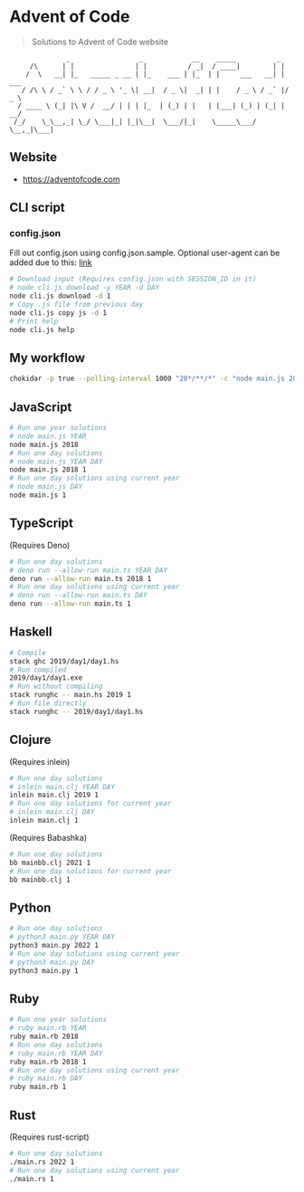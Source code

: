 # Advent of Code
> Solutions to Advent of Code website

```
              _                 _            __    _____          _      
     /\      | |               | |          / _|  / ____|        | |     
    /  \   __| |_   _____ _ __ | |_    ___ | |_  | |     ___   __| | ___ 
   / /\ \ / _` \ \ / / _ \ '_ \| __|  / _ \|  _| | |    / _ \ / _` |/ _ \
  / ____ \ (_| |\ V /  __/ | | | |_  | (_) | |   | |___| (_) | (_| |  __/
 /_/    \_\__,_| \_/ \___|_| |_|\__|  \___/|_|    \_____\___/ \__,_|\___|
```

## Website
- https://adventofcode.com

## CLI script
### config.json
Fill out config.json using config.json.sample. Optional user-agent can be added due to this: [link](https://www.reddit.com/r/adventofcode/comments/z9dhtd/please_include_your_contact_info_in_the_useragent/)

```bash
# Download input (Requires config.json with SESSION_ID in it)
# node cli.js download -y YEAR -d DAY
node cli.js download -d 1
# Copy .js file from previous day
node cli.js copy js -d 1
# Print help
node cli.js help
```

## My workflow
```bash
chokidar -p true --polling-interval 1000 "20*/**/*" -c "node main.js 2019 11 | tee output.txt"
```

## JavaScript
```bash
# Run one year solutions
# node main.js YEAR
node main.js 2018
# Run one day solutions
# node main.js YEAR DAY
node main.js 2018 1
# Run one day solutions using current year
# node main.js DAY
node main.js 1
```

## TypeScript
(Requires Deno)
```bash
# Run one day solutions
# deno run --allow-run main.ts YEAR DAY
deno run --allow-run main.ts 2018 1
# Run one day solutions using current year
# deno run --allow-run main.ts DAY
deno run --allow-run main.ts 1
```

## Haskell
```bash
# Compile
stack ghc 2019/day1/day1.hs
# Run compiled
2019/day1/day1.exe
# Run without compiling
stack runghc -- main.hs 2019 1
# Run file directly
stack runghc -- 2019/day1/day1.hs
```

## Clojure
(Requires inlein)
```bash
# Run one day solutions
# inlein main.clj YEAR DAY
inlein main.clj 2019 1
# Run one day solutions for current year
# inlein main.clj DAY
inlein main.clj 1
```

(Requires Babashka)
```bash
# Run one day solutions
bb mainbb.clj 2021 1
# Run one day solutions for current year
bb mainbb.clj 1
```

## Python
```bash
# Run one day solutions
# python3 main.py YEAR DAY
python3 main.py 2022 1
# Run one day solutions using current year
# python3 main.py DAY
python3 main.py 1
```

## Ruby
```bash
# Run one year solutions
# ruby main.rb YEAR
ruby main.rb 2018
# Run one day solutions
# ruby main.rb YEAR DAY
ruby main.rb 2018 1
# Run one day solutions using current year
# ruby main.rb DAY
ruby main.rb 1
```

## Rust
(Requires rust-script)
```bash
# Run one day solutions
./main.rs 2022 1
# Run one day solutions using current year
./main.rs 1
```
